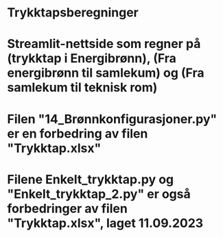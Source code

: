 ﻿# Trykktapsberegninger
# Streamlit-nettside som regner på (trykktap i Energibrønn), (Fra energibrønn til samlekum) og (Fra samlekum til teknisk rom)

# Filen "14_Brønnkonfigurasjoner.py" er en forbedring av filen "Trykktap.xlsx"

# Filene Enkelt_trykktap.py og "Enkelt_trykktap_2.py" er også forbedringer av filen "Trykktap.xlsx", laget 11.09.2023
